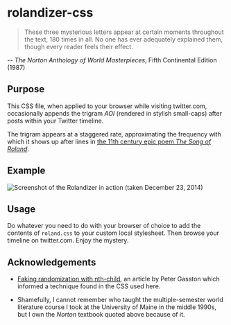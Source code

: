 rolandizer-css
==============

> These three mysterious letters appear at certain moments throughout the text, 180 times in all. No one has ever adequately explained them, though every reader feels their effect.

-- _The Norton Anthology of World Masterpieces_, Fifth Continental Edition (1987)

## Purpose

This CSS file, when applied to your browser while visiting twitter.com, occasionally appends the trigram _AOI_ (rendered in stylish small-caps) after posts within your Twitter timeline.

The trigram appears at a staggered rate, approximating the frequency with which it shows up after lines in [the 11th century epic poem _The Song of Roland_](http://www.gutenberg.org/cache/epub/391/pg391.txt).

## Example

![Screenshot of the Rolandizer in action (taken December 23, 2014)](https://dl.dropboxusercontent.com/u/15528558/roladizer.png)

## Usage

Do whatever you need to do with your browser of choice to add the contents of `roland.css` to your custom local stylesheet. Then browse your timeline on twitter.com. Enjoy the mystery.

## Acknowledgements

* [Faking randomization with nth-child](https://blog.safaribooksonline.com/2012/02/27/css-tip-faking-randomization-with-nth-child/), an article by Peter Gasston which informed a technique found in the CSS used here.

* Shamefully, I cannot remember who taught the multiple-semester world literature course I took at the University of Maine in the middle 1990s, but I own the _Norton_ textbook quoted above because of it.